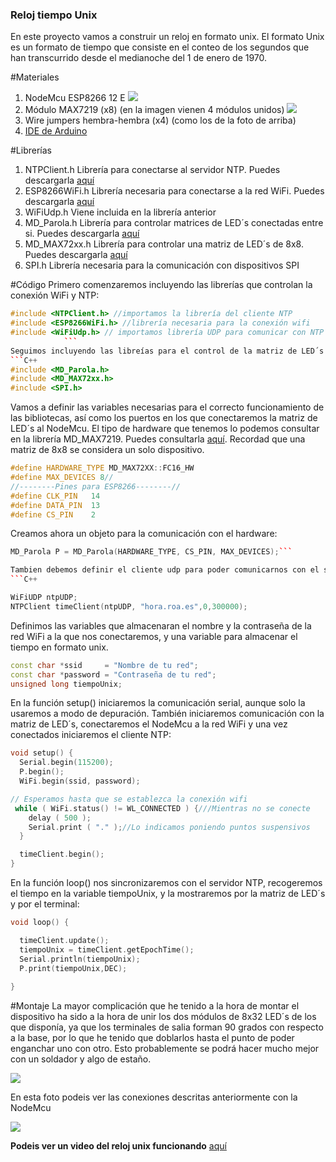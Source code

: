 ### Reloj tiempo Unix
En este proyecto vamos a construir un reloj en formato unix. El formato Unix es un formato de tiempo que consiste en el conteo de los segundos que han transcurrido desde el medianoche del 1 de enero de 1970.





#Materiales
1. NodeMcu ESP8266 12 E
![](https://www.infootec.net/wp-content/uploads/2015/11/nodemcu_i.jpg)
1. Módulo MAX7219 (x8) (en la imagen vienen 4 módulos unidos)
![](https://opencircuit.es/resources/content/8abdbe617bc8a/crop/900-600/MAX7219-4x-Dot-matrix-module.jpg)
1. Wire jumpers hembra-hembra (x4) (como los de la foto de arriba)
1. [IDE de Arduino](https://www.arduino.cc/en/software "IDE de Arduino")

#Librerías
1. NTPClient.h
		Librería para conectarse al servidor NTP. Puedes descargarla [aquí](https://github.com/arduino-libraries/NTPClient "aquí")
1. ESP8266WiFi.h
		Librería necesaria para conectarse a la red WiFi. Puedes descargarla [aquí](https://github.com/esp8266/Arduino/blob/master/libraries/ESP8266WiFi/src/ESP8266WiFi.h "aquí")
1. WiFiUdp.h
		Viene incluida en la librería anterior
1. MD_Parola.h
		Librería para controlar matrices de LED´s conectadas entre si. Puedes descargarla [aquí](https://github.com/MajicDesigns/MD_Parola "aquí")
1. MD_MAX72xx.h
		Librería para controlar una matriz de LED´s de 8x8. Puedes descargarla [aquí](https://github.com/MajicDesigns/MD_MAX72XX "aquí")
1. SPI.h
		Librería necesaria para la comunicación con dispositivos SPI

#Código
Primero comenzaremos incluyendo las librerías que controlan la conexión WiFi y NTP:

```C++
#include <NTPClient.h> //importamos la librería del cliente NTP
#include <ESP8266WiFi.h> //librería necesaria para la conexión wifi
#include <WiFiUdp.h> // importamos librería UDP para comunicar con NTP 
            ```
Seguimos incluyendo las libreías para el control de la matriz de LED´s:
```C++
#include <MD_Parola.h>
#include <MD_MAX72xx.h>
#include <SPI.h>
```

Vamos a definir las variables necesarias para el correcto funcionamiento de las bibliotecas, así como los puertos en los que conectaremos la matriz de LED´s al NodeMcu. El tipo de hardware que tenemos lo podemos consultar en la librería MD_MAX7219. Puedes consultarla [aquí](file:///C:/Users/stief/Documents/Arduino/libraries/MD_MAX72XX/docs/class_m_d___m_a_x72_x_x.html "aquí"). Recordad que una matriz de 8x8 se considera un solo dispositivo.
```C++
#define HARDWARE_TYPE MD_MAX72XX::FC16_HW
#define MAX_DEVICES 8// 
//--------Pines para ESP8266--------//
#define CLK_PIN   14
#define DATA_PIN  13
#define CS_PIN    2
```
Creamos ahora un objeto para la comunicación con el hardware:
```C++
MD_Parola P = MD_Parola(HARDWARE_TYPE, CS_PIN, MAX_DEVICES);```

Tambien debemos definir el cliente udp para poder comunicarnos con el servidor NTP y especificar el servidor al que nos queremos conectar, así como su offset (tiempo de retraso en la hora de nuestro pais respecto a la zona horaria del servidos NTP al que nos hayamos conectado) y la tasa de actualización. En nuestro caso el offset es 0 ya que estamos tomando la hora del servidor NTP del Real Instituto y Observatorio de la Armada (San Fernando, Cadiz)  que es la hora oficial de España. La tasa de actualización recomiendo que sea alta, porque si es demasiado baja se nota visualmente en el paso de los segundos, que va a trompicones
```C++

WiFiUDP ntpUDP;
NTPClient timeClient(ntpUDP, "hora.roa.es",0,300000);
```

Definimos las variables que almacenaran el nombre y la contraseña de la red WiFi a la que nos conectaremos, y una variable para almacenar el tiempo en formato unix.
```C++
const char *ssid     = "Nombre de tu red";
const char *password = "Contraseña de tu red";
unsigned long tiempoUnix;
```
En la función setup() iniciaremos la comunicación serial, aunque solo la usaremos a modo de depuración. También iniciaremos comunicación con la matriz de LED´s, conectaremos el NodeMcu a la red WiFi y una vez conectados iniciaremos el cliente NTP:
```C++
void setup() {
  Serial.begin(115200); 
  P.begin();
  WiFi.begin(ssid, password); 

// Esperamos hasta que se establezca la conexión wifi
 while ( WiFi.status() != WL_CONNECTED ) {///Mientras no se conecte 
    delay ( 500 );
    Serial.print ( "." );//Lo indicamos poniendo puntos suspensivos
  }

  timeClient.begin();
}
```
En la función loop() nos sincronizaremos con el servidor NTP, recogeremos el tiempo en la variable tiempoUnix, y la mostraremos por la matriz de LED´s y por el terminal:
```C++
void loop() {

  timeClient.update();
  tiempoUnix = timeClient.getEpochTime(); 
  Serial.println(tiempoUnix);
  P.print(tiempoUnix,DEC);
  
}
```

#Montaje
La mayor complicación que he tenido a la hora de montar el dispositivo ha sido a la hora de unir los dos módulos de 8x32 LED´s de los que disponía, ya que los terminales de salia forman 90 grados con respecto a la base, por lo que he tenido que doblarlos hasta el punto de poder enganchar uno con otro. Esto probablemente se podrá hacer mucho mejor con un soldador y algo de estaño.

![](https://scontent-mad1-1.xx.fbcdn.net/v/t1.6435-9/179765178_10219580067474163_3422660642364219507_n.jpg?_nc_cat=111&ccb=1-3&_nc_sid=730e14&_nc_ohc=0zyB0Ets42EAX8dMxlW&_nc_ht=scontent-mad1-1.xx&oh=3e1ff741da129a9f2a02f4aacfec6e00&oe=60B0497F)

En esta foto podeis ver las conexiones descritas anteriormente con la NodeMcu

![](https://scontent-mad1-1.xx.fbcdn.net/v/t1.6435-9/179748231_10219580067554165_2674197942034751265_n.jpg?_nc_cat=100&ccb=1-3&_nc_sid=730e14&_nc_ohc=cI0qpV-vW0oAX9ju56b&_nc_ht=scontent-mad1-1.xx&oh=4f174b51a483946ceba8a437cdfc98b8&oe=60B2591C)

**Podeis ver un video del reloj unix funcionando** [aquí](https://www.youtube.com/watch?v=H0cN6YOR63k "aquí")
